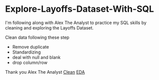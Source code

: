 # Explore-Layoffs-Dataset-With-SQL
I'm following along with Alex The Analyst to practice my SQL skills by cleaning and exploring the Layoffs Dataset.

Clean data following these step

- Remove duplicate
- Standardizing
- deal with null and blank
- drop column/row

Thank you Alex The Analyst
[Clean](https://www.youtube.com/watch?v=4UltKCnnnTA)
[EDA](https://www.youtube.com/watch?v=QYd-RtK58VQ)
